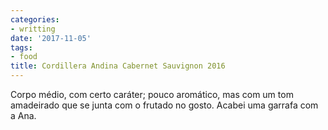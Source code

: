 ```yaml
---
categories:
- writting
date: '2017-11-05'
tags:
- food
title: Cordillera Andina Cabernet Sauvignon 2016
---
```


Corpo médio, com certo caráter; pouco aromático, mas com um tom amadeirado que se junta com o frutado no gosto. Acabei uma garrafa com a Ana.